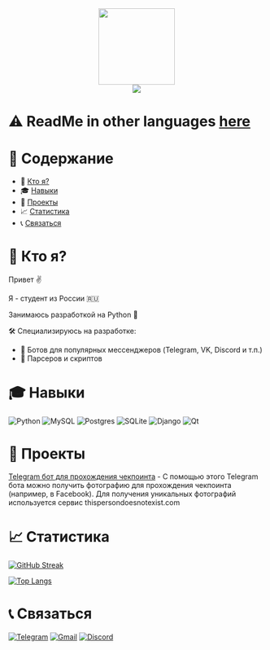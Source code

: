 <div align="center">
  <img src="https://media.giphy.com/media/3oKIPnAiaMCws8nOsE/giphy.gif" width=150>
</div>

<div align="center">
  <img src="https://komarev.com/ghpvc/?username=PepeCh1ll&color=red&style=flat-square">
</div>

# :warning: ReadMe in other languages [here](https://github.com/PepeCh1ll/PepeCh1ll)

# :page_facing_up: Содержание

- :man: [Кто я?](#man-кто-я)
- :mortar_board: [Навыки](#mortar_board-навыки)
- :floppy_disk: [Проекты](#floppy_disk-проекты)
- :chart_with_upwards_trend: [Статистика](#chart_with_upwards_trend-статистика)
- :telephone_receiver: [Связаться](#telephone_receiver-связаться)

# :man: Кто я?

Привет :v:

Я - студент из России :ru:

Занимаюсь разработкой на Python :snake:

:hammer_and_wrench: Специализируюсь на разработке:
- :space_invader: Ботов для популярных мессенджеров (Telegram, VK, Discord и т.п.)
- :wrench: Парсеров и скриптов

# :mortar_board: Навыки

![Python](https://img.shields.io/badge/python-3670A0?style=for-the-badge&logo=python&logoColor=ffdd54)
![MySQL](https://img.shields.io/badge/mysql-%2300f.svg?style=for-the-badge&logo=mysql&logoColor=white)
![Postgres](https://img.shields.io/badge/postgres-%23316192.svg?style=for-the-badge&logo=postgresql&logoColor=white)
![SQLite](https://img.shields.io/badge/sqlite-%2307405e.svg?style=for-the-badge&logo=sqlite&logoColor=white)
![Django](https://img.shields.io/badge/django-%23092E20.svg?style=for-the-badge&logo=django&logoColor=white)
![Qt](https://img.shields.io/badge/Qt-%23217346.svg?style=for-the-badge&logo=Qt&logoColor=white)

# :floppy_disk: Проекты

[Telegram бот для прохождения чекпоинта](https://github.com/PepeCh1ll/checkpoint-bot) - С помощью этого Telegram бота можно получить фотографию для прохождения чекпоинта (например, в Facebook). Для получения уникальных фотографий используется сервис thispersondoesnotexist.com

# :chart_with_upwards_trend: Статистика

[![GitHub Streak](http://github-readme-streak-stats.herokuapp.com?user=PepeCh1ll&theme=dark&date_format=j%20M%5B%20Y%5D&locale=ru)](https://git.io/streak-stats)

[![Top Langs](https://github-readme-stats.vercel.app/api/top-langs/?username=PepeCh1ll&layout=compact&theme=dark&locale=ru)](https://github.com/anuraghazra/github-readme-stats)

# :telephone_receiver: Связаться

[![Telegram](https://img.shields.io/badge/Telegram-2CA5E0?style=for-the-badge&logo=telegram&logoColor=white)](https://t.me/k0t0hlebushek)
[![Gmail](https://img.shields.io/badge/Gmail-D14836?style=for-the-badge&logo=gmail&logoColor=white)](mailto:kotohlebushek@mail.ru)
[![Discord](https://img.shields.io/badge/Discord-%237289DA.svg?style=for-the-badge&logo=discord&logoColor=white)](https://discord.com/users/628531217817665537)
